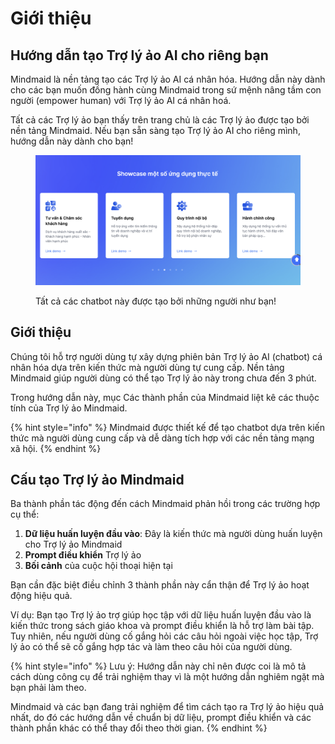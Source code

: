 # Giới thiệu

## Hướng dẫn tạo Trợ lý ảo AI cho riêng bạn

Mindmaid là nền tảng tạo các Trợ lý ảo AI cá nhân hóa. Hướng dẫn này dành cho các bạn muốn đồng hành cùng Mindmaid trong sứ mệnh nâng tầm con người (empower human) với Trợ lý ảo AI cá nhân hoá.

Tất cả các Trợ lý ảo bạn thấy trên trang chủ là các Trợ lý ảo được tạo bởi nền tảng Mindmaid. Nếu bạn sẵn sàng tạo Trợ lý ảo AI cho riêng mình, hướng dẫn này dành cho bạn!

<figure><img src=".gitbook/assets/image (4) (1).png" alt=""><figcaption><p>Tất cả các chatbot này được tạo bởi những người như bạn!</p></figcaption></figure>

## Giới thiệu

Chúng tôi hỗ trợ người dùng tự xây dựng phiên bản Trợ lý ảo AI (chatbot) cá nhân hóa dựa trên kiến thức mà người dùng tự cung cấp. Nền tảng Mindmaid giúp người dùng có thể tạo Trợ lý ảo này trong chưa đến 3 phút.

Trong hướng dẫn này, mục Các thành phần của Mindmaid liệt kê các thuộc tính của Trợ lý ảo Mindmaid.&#x20;

{% hint style="info" %}
Mindmaid được thiết kế để tạo chatbot dựa trên kiến thức mà người dùng cung cấp và dễ dàng tích hợp với các nền tảng mạng xã hội.
{% endhint %}

## Cấu tạo Trợ lý ảo Mindmaid

Ba thành phần tác động đến cách Mindmaid phản hồi trong các trường hợp cụ thể:

1. **Dữ liệu huấn luyện đầu vào**: Đây là kiến thức mà người dùng huấn luyện cho Trợ lý ảo Mindmaid
2. **Prompt điều khiển** Trợ lý ảo
3. **Bối cảnh** của cuộc hội thoại hiện tại

Bạn cần đặc biệt điều chỉnh 3 thành phần này cẩn thận để Trợ lý ảo hoạt động hiệu quả.&#x20;

Ví dụ: Bạn tạo Trợ lý ảo trợ giúp học tập với dữ liệu huấn luyện đầu vào là kiến thức trong sách giáo khoa và prompt điều khiển là hỗ trợ làm bài tập. Tuy nhiên, nếu người dùng cố gắng hỏi các câu hỏi ngoài việc học tập, Trợ lý ảo có thể sẽ cố gắng hợp tác và làm theo câu hỏi của người dùng.

{% hint style="info" %}
Lưu ý: Hướng dẫn này chỉ nên được coi là mô tả cách dùng công cụ để trải nghiệm thay vì là một hướng dẫn nghiêm ngặt mà bạn phải làm theo.&#x20;

Mindmaid và các bạn đang trải nghiệm để tìm cách tạo ra Trợ lý ảo hiệu quả nhất, do đó các hướng dẫn về chuẩn bị dữ liệu, prompt điều khiển và các thành phần khác có thể thay đổi theo thời gian.
{% endhint %}
